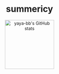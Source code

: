 

<!--
**summericy/summericy** is a ✨ _special_ ✨ repository because its `README.md` (this file) appears on your GitHub profile.

Here are some ideas to get you started:

- 🔭 I’m currently working on ...
- 🌱 I’m currently learning ...
- 👯 I’m looking to collaborate on ...
- 🤔 I’m looking for help with ...
- 💬 Ask me about ...
- 📫 How to reach me: ...
- 😄 Pronouns: ...
- ⚡ Fun fact: ...
-->
<h1 align="center">summericy</h1>
<div align="center">
<span>
    <img src="https://github-readme-stats.vercel.app/api?username=summericy&show_icons=true&show_icons=true&title_color=007bff&text_color=e7e7e7&icon_color=007bff&bg_color=ffffff" alt="yaya-bb's GitHub stats" height=160/>
</span>
</div>



